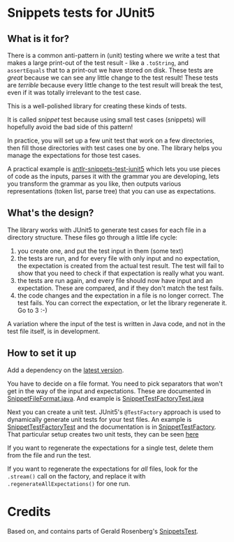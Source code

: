Snippets tests for JUnit5
=====================

What is it for?
---------------------
There is a common anti-pattern in (unit) testing where we write a test that makes a large print-out of the test result -
like a `.toString`, and `assertEquals` that to a print-out we have stored on disk. These tests are *great* because we
can see any little change to the test result!
These tests are *terrible* because every little change to the test result will break the test, even if it was totally
irrelevant to the test case.

This is a well-polished library for creating these kinds of tests.

It is called *snippet* test because using small test cases (snippets) will hopefully avoid the bad side of this pattern!

In practice, you will set up a few unit test that work on a few directories, then fill those directories with test cases
one by one. The library helps you manage the expectations for those test cases.

A practical example is [antlr-snippets-test-junit5](https://github.com/laamella-gad/antlr-snippets-test-junit5) which
lets you use pieces of code as the inputs, parses it with the grammar you are developing, lets you transform the grammar
as you like, then outputs various representations (token list, parse tree) that you can use as expectations.

What's the design?
--------------------------
The library works with JUnit5 to generate test cases for each file in a directory structure. These files go through a
little life cycle:

1. you create one, and put the test input in them (some text)
2. the tests are run, and for every file with only input and no expectation, the expectation is created from the actual
   test result. The test will fail to show that you need to check if that expectation is really what you want.
3. the tests are run again, and every file should now have input and an expectation. These are compared, and if they
   don't match the test fails.
4. the code changes and the expectation in a file is no longer correct. The test fails. You can correct the expectation,
   or let the library regenerate it. Go to 3 :-)

A variation where the input of the test is written in Java code, and not in the test file itself, is in development.

How to set it up
----------------------
Add a dependency on the [latest version](https://search.maven.org/search?q=a:snippets-test-junit5).

You have to decide on a file format. You need to pick separators that won't get in the way of the input and
expectations. These are documented
in [SnippetFileFormat.java](src/main/java/com/laamella/snippets_test_junit5/SnippetFileFormat.java). And example
is [SnippetTestFactoryTest.java](https://github.com/laamella-gad/snippets-test-junit5/blob/master/src/test/java/com/laamella/snippets_test_junit5/SnippetTestFactoryTest.java)

Next you can create a unit test. JUnit5's `@TestFactory` approach is used to dynamically generate unit tests for your
test files. An example
is [SnippetTestFactoryTest](src/test/java/com/laamella/snippets_test_junit5/SnippetTestFactoryTest.java) and the
documentation is in [SnippetTestFactory](src/main/java/com/laamella/snippets_test_junit5/SnippetTestFactory.java). That
particular setup creates two unit tests, they can be seen [here](src/test/resources/test1)

If you want to regenerate the expectations for a single test, delete them from the file and run the test.

If you want to regenerate the expectations for *all* files, look for the `.stream()` call on the factory, and replace it
with `.regenerateAllExpectations()` for one run.

Credits
=======
Based on, and contains parts of Gerald Rosenberg's [SnippetsTest](https://github.com/grosenberg/SnippetsTest).